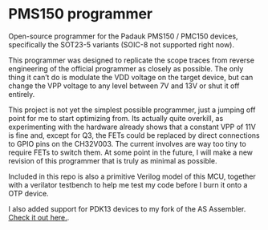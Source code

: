 # PMS150 programmer

Open-source programmer for the Padauk PMS150 / PMC150 devices, specifically the SOT23-5 variants (SOIC-8 not supported right now).

This programmer was designed to replicate the scope traces from reverse engineering of the official programmer as closely as possible. The only thing it can’t do is modulate the VDD voltage on the target device, but can change the VPP voltage to any level between 7V and 13V or shut it off entirely.

This project is not yet the simplest possible programmer, just a jumping off point for me to start optimizing from. Its actually quite overkill, as experimenting with the hardware already shows that a constant VPP of 11V is fine and, except for Q3, the FETs could be replaced by direct connections to GPIO pins on the CH32V003. The current involves are way too tiny to require FETs to switch them. At some point in the future, I will make a new revision of this programmer that is truly as minimal as possible.

Included in this repo is also a primitive Verilog model of this MCU, together with a verilator testbench to help me test my code before I burn it onto a OTP device.

I also added support for PDK13 devices to my fork of the AS Assembler. [Check it out here.](https://github.com/AvalonSemiconductors/asl-avalonsemi/tree/avalonsemi).
